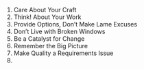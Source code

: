 1. Care About Your Craft
2. Think! About Your Work
3. Provide Options, Don’t Make Lame Excuses
4. Don’t Live with Broken Windows
5. Be a Catalyst for Change
6. Remember the Big Picture
7. Make Quality a Requirements Issue
8. 
